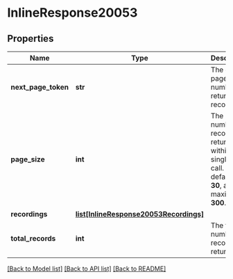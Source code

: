 # InlineResponse20053

## Properties
Name | Type | Description | Notes
------------ | ------------- | ------------- | -------------
**next_page_token** | **str** | The current page number of returned records. | [optional] 
**page_size** | **int** | The number of records returned within a single API call. The default is **30**, and the maximum is **300**. | [optional] 
**recordings** | [**list[InlineResponse20053Recordings]**](InlineResponse20053Recordings.md) |  | [optional] 
**total_records** | **int** | The total number of records returned. | [optional] 

[[Back to Model list]](../README.md#documentation-for-models) [[Back to API list]](../README.md#documentation-for-api-endpoints) [[Back to README]](../README.md)


